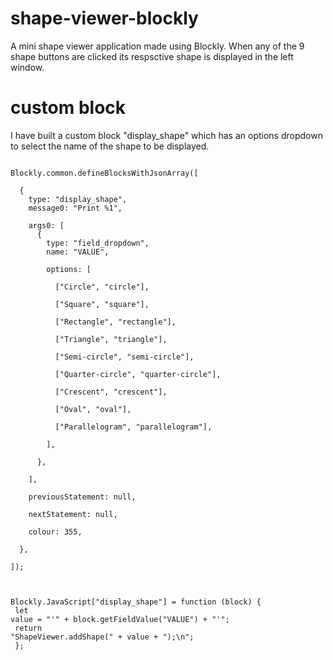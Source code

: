 # shape-viewer-blockly
A mini shape viewer application made using Blockly. When any of the 9 shape buttons are clicked its respsctive shape is displayed in the left window.

# custom block
I have built a custom block "display_shape" which has an options dropdown to select the name of the shape to be displayed.

<code>
Blockly.common.defineBlocksWithJsonArray([ <br/>
  {
    type: "display_shape", 
    message0: "Print %1", <br/>
    args0: [
      { 
        type: "field_dropdown",
        name: "VALUE", <br>
        options: [ <br>
          ["Circle", "circle"], <br>
          ["Square", "square"], <br>
          ["Rectangle", "rectangle"], <br>
          ["Triangle", "triangle"], <br>
          ["Semi-circle", "semi-circle"], <br>
          ["Quarter-circle", "quarter-circle"], <br>
          ["Crescent", "crescent"], <br>
          ["Oval", "oval"], <br>
          ["Parallelogram", "parallelogram"], <br>
        ], <br>
      }, <br>
    ], <br>
    previousStatement: null, <br>
    nextStatement: null, <br>
    colour: 355, <br>
  }, <br>
]); <br>

Blockly.JavaScript["display_shape"] = function (block) { <br>
  let value = "'" + block.getFieldValue("VALUE") + "'"; <br>
  return "ShapeViewer.addShape(" + value + ");\n"; <br>
}; <br>
</code>

